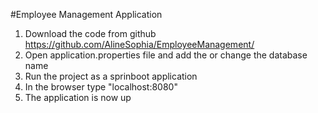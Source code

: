 #Employee Management Application

1. Download the code from github https://github.com/AlineSophia/EmployeeManagement/
2. Open application.properties file and add the or change the database name
3. Run the project as a sprinboot application
4. In the browser type "localhost:8080"
5. The application is now up
